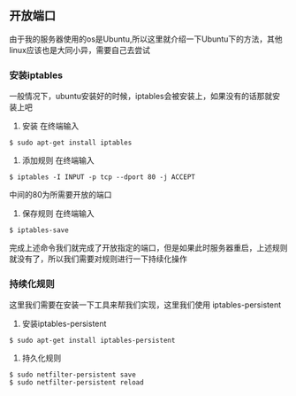 ## 开放端口

 由于我的服务器使用的os是Ubuntu,所以这里就介绍一下Ubuntu下的方法，其他linux应该也是大同小异，需要自己去尝试

### 安装iptables

一般情况下，ubuntu安装好的时候，iptables会被安装上，如果没有的话那就安装上吧

1. 安装
    在终端输入

```
$ sudo apt-get install iptables
```

1. 添加规则
    在终端输入

```
$ iptables -I INPUT -p tcp --dport 80 -j ACCEPT
```

中间的80为所需要开放的端口

1. 保存规则
    在终端输入

```
$ iptables-save
```

完成上述命令我们就完成了开放指定的端口，但是如果此时服务器重启，上述规则就没有了，所以我们需要对规则进行一下持续化操作

### 持续化规则

这里我们需要在安装一下工具来帮我们实现，这里我们使用 iptables-persistent

1. 安装iptables-persistent

```
$ sudo apt-get install iptables-persistent
```

1. 持久化规则

```
$ sudo netfilter-persistent save
$ sudo netfilter-persistent reload
```

 

 

 

 

 